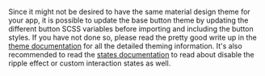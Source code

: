 Since it might not be desired to have the same material design theme for your
app, it is possible to update the base button theme by updating the different
button SCSS variables before importing and including the button styles. If you
have not done so, please read the pretty good write up in the
[theme documentation](/packages/theme#custom-theme) for all the detailed theming
information. It's also recommended to read the
[states documentation](/packages/states) to read about disable the ripple effect
or custom interaction states as well.
